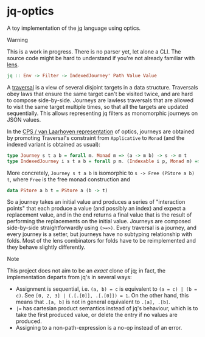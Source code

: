 # jq-optics

A toy implementation of the [jq](https://jqlang.github.io/jq/) language using optics.

> [!WARNING]
> This is a work in progress. There is no parser yet, let alone a CLI. The source code might be hard to understand if you're not already familiar with [lens](https://github.com/ekmett/lens/).

```haskell
jq :: Env -> Filter -> IndexedJourney' Path Value Value
```

A [traversal](https://hackage.haskell.org/package/lens-5.2.2/docs/Control-Lens-Combinators.html#t:Traversal) is a view of several disjoint targets in a data structure. Traversals obey laws that ensure the same target can't be visited twice, and are hard to compose side-by-side. Journeys are lawless traversals that are allowed to visit the same target multiple times, so that all the targets are updated sequentially. This allows representing jq filters as monomorphic journeys on JSON values.

In the [CPS / van Laarhoven representation](https://www.twanvl.nl/blog/haskell/cps-functional-references) of optics, journeys are obtained by promoting Traversal's constraint from `Applicative` to `Monad` (and the indexed variant is obtained as usual):

```haskell
type Journey s t a b = forall m. Monad m => (a -> m b) -> s -> m t
type IndexedJourney i s t a b = forall p m. (Indexable i p, Monad m) => p a (m b) -> s -> m t
```

More concretely, `Journey s t a b` is isomorphic to `s -> Free (PStore a b) t`, where `Free` is the free monad construction and

```haskell
data PStore a b t = PStore a (b -> t)
```

So a journey takes an initial value and produces a series of "interaction points" that each produce a value (and possibly an index) and expect a replacement value, and in the end returns a final value that is the result of performing the replacements on the initial value. Journeys are composed side-by-side straightforwardly using `(>=>)`. Every traversal is a journey, and every journey is a setter, but journeys have no subtyping relationship with folds. Most of the lens combinators for folds have to be reimplemented and they behave slightly differently.

> [!NOTE]
> This project does not aim to be an *exact* clone of jq; in fact, the implementation departs from jq's in several ways:
> - Assignment is sequential, i.e. `(a, b) = c` is equivalent to `(a = c) | (b = c)`. See `[0, 2, 3] | (.[.[0]], .[.[0]]) = 1`. On the other hand, this means that `.[a, b]` is not in general equivalent to `.[a], .[b]`.
> - `|=` has cartesian product semantics instead of jq's behaviour, which is to take the first produced value, or delete the entry if no values are produced.
> - Assigning to a non-path-expression is a no-op instead of an error.
